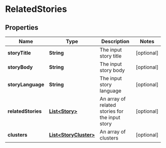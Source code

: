 
# RelatedStories

## Properties
Name | Type | Description | Notes
------------ | ------------- | ------------- | -------------
**storyTitle** | **String** | The input story title |  [optional]
**storyBody** | **String** | The input story body |  [optional]
**storyLanguage** | **String** | The input story language |  [optional]
**relatedStories** | [**List&lt;Story&gt;**](Story.md) | An array of related stories for the input story |  [optional]
**clusters** | [**List&lt;StoryCluster&gt;**](StoryCluster.md) | An array of clusters |  [optional]



